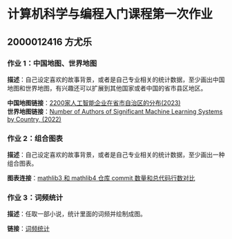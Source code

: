 # 计算机科学与编程入门课程第一次作业
## 2000012416 方尤乐
### 作业 1：中国地图、世界地图
**描述**：自己设定喜欢的故事背景，或者是自己专业相关的统计数据，至少画出中国地图和世界地图，有兴趣还可以扩展到其他国家或者中国的省市县区地区。

**中国地图链接**：[2200家人工智能企业在省市自治区的分布(2023)](./hw1-1-1.html)  
**世界地图链接**：[Number of Authors of Significant Machine Learning Systems by Country, (2022)](./hw1-1-2.html)

### 作业 2：组合图表
**描述**：自己设定喜欢的故事背景，或者是自己专业相关的统计数据，至少画出一种组合图表。

**图表连接**：[mathlib3 和 mathlib4 仓库 commit 数量和总代码行数对比](./hw1-2.html)

### 作业 3：词频统计
**描述**：任取一部小说，统计里面的词频并绘制成图。

**链接**：[词频统计](./hw1-3.html)
